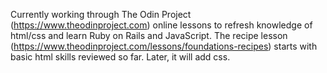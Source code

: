 Currently working through The Odin Project (https://www.theodinproject.com) online lessons to refresh knowledge of html/css and learn Ruby on Rails and JavaScript. The recipe lesson (https://www.theodinproject.com/lessons/foundations-recipes) starts with basic html skills reviewed so far. Later, it will add css.

